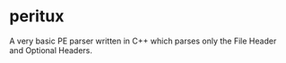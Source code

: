 # peritux
A very basic PE parser written in C++ which parses only the File Header and Optional Headers.
